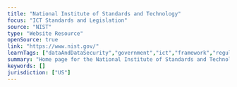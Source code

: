 ```yaml
---
title: "National Institute of Standards and Technology"
focus: "ICT Standards and Legislation"
source: "NIST"
type: "Website Resource"
openSource: true
link: "https://www.nist.gov/"
learnTags: ["dataAndDataSecurity","government","ict","framework","regulation"]
summary: "Home page for the National Institute of Standards and Technology."
keywords: []
jurisdiction: ["US"]
---
```


